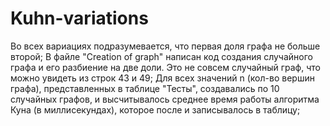 # Kuhn-variations
Во всех вариациях подразумевается, что первая доля графа не больше второй;
В файле "Creation of graph" написан код создания случайного графа и его разбиение на две доли. Это не совсем случайный граф, что можно увидеть из строк 43 и 49;
Для всех значений n (кол-во вершин графа), представленных в таблице "Тесты", создавались по 10 случайных графов, и высчитывалось среднее время работы алгоритма Куна (в миллисекундах), которое после и записывалось в таблицу;
